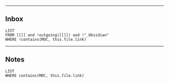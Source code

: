 
---
## Inbox
```dataview
LIST
FROM [[]] and !outgoing([[]]) and !"_Obsidian"
WHERE !contains(MOC, this.file.link)
```
---
## Notes
```dataview
LIST
WHERE contains(MOC, this.file.link)
```
